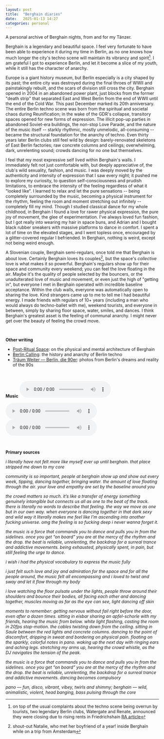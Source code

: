 ```yaml
---
layout: post
title:  "Berghain diaries"
date:   2025-01-13 14:27
categories: personal
---
```


A personal archive of Berghain nights, from and for my Tänzer.

Berghain is a legendary and beautiful space. I feel very fortunate to have been able to experience it during my time in Berlin, as no one knows how much longer the city's techno scene will maintain its vibrancy and spirit[^closing]. I am grateful I got to experience Berlin, and let it become a slice of my youth, while it still has the character of anarchy. 

Europe is a giant history museum, but Berlin especially is a city shaped by its past; the entire city was destroyed during the final throes of WWII and painstakingly rebuilt, and the scars of division still cross the city. Berghain opened in 2004 in an abandoned power plant, just blocks from the former "death strip" that separated East and West Berlin from the end of WWII until the end of the Cold War. This past December marked its 20th anniversary. The entire Berlin techno scene was born from the spiritual and societal chaos during Reunification; in the wake of the GDR's collapse, transitory spaces opened for new forms of expression. The illicit pop-up parties in abandoned Soviet-era buildings, the non-stop Love Parade, and the nature of the music itself -- starkly rhythmic, mostly unmelodic, all-consuming -- became the structural foundation for the anarchy of techno. Even thirty years later Berlin clubs still feel wild by design: barely-renovated skeletons of East Berlin factories; raw concrete columns and ceilings; overwhelming, dark, unrelenting sound; crowds dancing for no one but themselves. 

I feel that my most expressive self lived within Berghain's walls. I immediately felt not just comfortable with, but deeply appreciative of, the club's wild sexuality, fashion, and music. I was deeply moved by the authenticity and intensity of expression that I saw every night; it pushed me to explore my curiosity, to question self-consciousness and prudish limitations, to embrace the intensity of the feeling regardless of what it "looked like". I learned to relax and let the pure sensations -- being completely surrounded by the music, becoming a physical instrument for the rhythm, feeling the room and moment stretching out infinitely -- completely fill my mind. Though I studied classical dance for my whole childhood, in Berghain I found a love for rawer physical expression, the pure joy of movement, the glee of experimentation. I've always loved fun fashion, but I got really into wearing my hair in space buns, and Adrian and I bought black rubber sneakers with massive platforms to dance in comfort. I spent a lot of time on the elevated stages, and I went topless once, encouraged by a glitter-covered regular I befriended. In Berghain, nothing is weird, except not being weird enough.

A Slovenian couple, Berghain semi-regulars, once told me that Berghain is about love. Certainly Berghain loves its couples[^natalie], but the space's *collective* love is what makes it so powerful. Berghain's regulars show up for their space and community every weekend; you can feel the love floating in the air. Maybe it's the quality of people selected by the bouncers, or the unadulterated love of music and movement, or even just the high of "getting in", but everyone I met in Berghain operated with incredible baseline acceptance. Within the club walls, everyone was automatically open to sharing the love. Kind strangers came up to me to tell me I had beautiful energy. I made friends with regulars of 10+ years (including a man who would always do techno-ballet with me), weekend tourists, and everyone in between, simply by sharing floor space, water, smiles, and dances. I think Berghain's greatest asset is the feeling of communal anarchy. I might never get over the beauty of feeling the crowd move.

&nbsp;

**Other writing**
- [Post-Ritual Space](https://suspendedreason.com/2016/12/23/post-ritual-space-berghain/): on the physical and mental architecture of Berghain
- [Berlin Calling](https://www.google.com/books/edition/Berlin_Calling/j0c2DgAAQBAJ?hl=en&gbpv=0): the history and anarchy of Berlin techno
- [Träum Weiter — Berlin, die 90er](https://spectorbooks.com/book/traeum-weiter-berlin-die-90er): photos from Berlin's dreams and reality of the 90s

&nbsp;


**Music**
<audio class="custom-audio" controls>
  <source src="{{ '/assets/IMG_7109.mp3' | relative_url }}" type="audio/mpeg">
  Your browser does not support the audio element.
</audio>

<audio class="custom-audio" controls>
  <source src="{{ '/assets/IMG_7365.mp3' | relative_url }}" type="audio/mpeg">
  Your browser does not support the audio element.
</audio>

<audio class="custom-audio" controls>
  <source src="{{ '/assets/IMG_7375.mp3' | relative_url }}" type="audio/mpeg">
  Your browser does not support the audio element.
</audio>

&nbsp;

**Primary sources**

*i literally have not felt more like myself ever up until berghain. that place stripped me down to my core*

*community is so important, people at berghain show up and show out every week, tipping, dancing together, bringing water. the amount of love floating through the air. your love and empathy are set by the baseline around you*

*the crowd matters so much. it’s like a transfer of energy something genuinely intangible but connects us all as one to the beat of the track. there is literally no words to describe that feeling. the way we move as one but in our own way. when everyone is dancing together in that dark sexy and wild way it literally makes me feel like I’m ascending into another fucking universe. omg the feeling is so fucking deep i never wanna forget it.*

*the music is a force that commands you to dance and pulls you in from the sidelines. once you get “on board” you are at the mercy of the rhythm and the drop. the beat is reliable, unrelenting, the backdrop for a surreal trance and addictive movements. being exhausted, physically spent, in pain, but still feeling the urge to dance.*

*i wish i had the physical vocabulary to express the music fully*

*i just felt such love and joy and admiration for the space and for all the people around, the music felt all encompassing and i loved to twist and sway and let it flow through my body*

*i love watching the floor pulsate under the lights, people throw around their shoulders and bounce their bodies, all facing each other and dancing together, muscles moving as far as the eye can see, light dancing off skin*

*moments to remember*: *getting nervous without fail right before the door, even after a dozen times. sitting in eisbar sharing an apfel-schorle with my friends, hearing the music from below. white light flashing, casting the room in 20fps stop-motion. the cables twisting down from the ceiling. sitting in Saule between the red lights and concrete columns. dancing to the point of discomfort, dripping in sweat and bordering on physical pain. floating on the sparkly, colorful notes in pano. waking up the next day with ringing ears and aching legs. stretching my arms up, hearing the crowd whistle, as the DJ navigates the tension of the peak.*

*the music is a force that commands you to dance and pulls you in from the sidelines. once you get “on board” you are at the mercy of the rhythm and the drop. the beat is reliable, unrelenting, the backdrop for a surreal trance and addictive movements. dancing becomes compulsory*

*pano — fun, disco, vibrant, vibey, twirls and shimmy; berghain — wild, animalistic, violent, head banging, bass pulsing through the core*

[^closing]: on top of the usual complaints about the techno scene being overrun by tourists, two legendary Berlin clubs, Watergate and Renate, announced they were closing due to rising rents in Friedrichshain [RA article](https://ra.co/news/81126)
[^natalie]: shout-out Natalie, who met her boyfriend of a year! inside Berghain while on a trip from Amsterdam